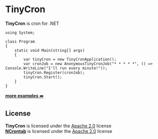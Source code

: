 TinyCron
===  

**TinyCron** is cron for .NET 

    using System;
    
    class Program
    {
        static void Main(string[] args)
        {
            var tinyCron = new TinyCronApplication();
            var cronJob = new AnonymousTinyCronJob("* * * * *", () => Console.WriteLine("I'll run every minute!"));
            tinyCron.Register(cronJob);
            tinyCron.Start();
        }
    }

[**more examples** :arrow_right:](/src/TinyCron.Example/Program.cs)

License
---  
**TinyCron** is licensed under the [Apache 2.0](http://www.apache.org/licenses/LICENSE-2.0.html) license  
[**NCrontab**](https://code.google.com/p/ncrontab/) is licensed under the [Apache 2.0](http://www.apache.org/licenses/LICENSE-2.0.html) license  
